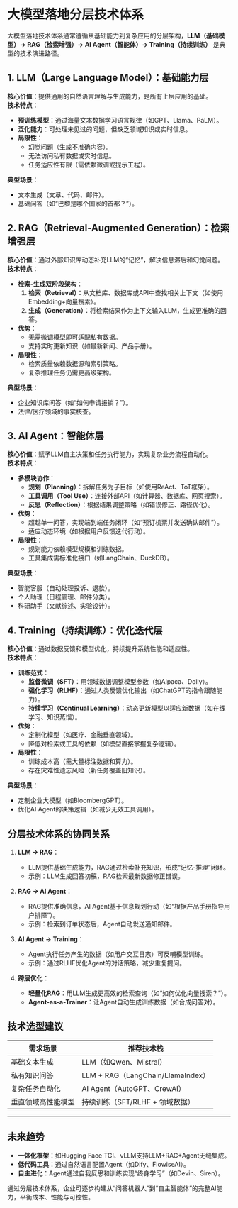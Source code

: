 # 大模型落地分层技术体系

大模型落地技术体系通常遵循从基础能力到复杂应用的分层架构，**LLM（基础模型）→ RAG（检索增强）→ AI Agent（智能体）→ Training（持续训练）** 是典型的技术演进路径。

## 1. LLM（Large Language Model）：基础能力层
**核心价值**：提供通用的自然语言理解与生成能力，是所有上层应用的基础。  
**技术特点**：
- **预训练模型**：通过海量文本数据学习语言规律（如GPT、Llama、PaLM）。
- **泛化能力**：可处理未见过的问题，但缺乏领域知识或实时信息。
- **局限性**：
    - 幻觉问题（生成不准确内容）。
    - 无法访问私有数据或实时信息。
    - 任务适应性有限（需依赖微调或提示工程）。

**典型场景**：
- 文本生成（文章、代码、邮件）。
- 基础问答（如“巴黎是哪个国家的首都？”）。

## 2. RAG（Retrieval-Augmented Generation）：检索增强层
**核心价值**：通过外部知识库动态补充LLM的“记忆”，解决信息滞后和幻觉问题。  
**技术特点**：
- **检索-生成双阶段架构**：
    1. **检索（Retrieval）**：从文档库、数据库或API中查找相关上下文（如使用Embedding+向量搜索）。
    2. **生成（Generation）**：将检索结果作为上下文输入LLM，生成更准确的回答。
- **优势**：
    - 无需微调模型即可适配私有数据。
    - 支持实时更新知识（如最新新闻、产品手册）。
- **局限性**：
    - 检索质量依赖数据源和索引策略。
    - 复杂推理任务仍需更高级架构。

**典型场景**：
- 企业知识库问答（如“如何申请报销？”）。
- 法律/医疗领域的事实核查。

## 3. AI Agent：智能体层
**核心价值**：赋予LLM自主决策和任务执行能力，实现复杂业务流程自动化。  
**技术特点**：
- **多模块协作**：
    - **规划（Planning）**：拆解任务为子目标（如使用ReAct、ToT框架）。
    - **工具调用（Tool Use）**：连接外部API（如计算器、数据库、网页搜索）。
    - **反思（Reflection）**：根据结果调整策略（如错误修正、路径优化）。
- **优势**：
    - 超越单一问答，实现端到端任务闭环（如“预订机票并发送确认邮件”）。
    - 适应动态环境（如根据用户反馈迭代行动）。
- **局限性**：
    - 规划能力依赖模型规模和训练数据。
    - 工具集成需标准化接口（如LangChain、DuckDB）。

**典型场景**：
- 智能客服（自动处理投诉、退款）。
- 个人助理（日程管理、邮件分类）。
- 科研助手（文献综述、实验设计）。

## 4. Training（持续训练）：优化迭代层
**核心价值**：通过数据反馈和模型优化，持续提升系统性能和适应性。  
**技术特点**：
- **训练范式**：
    - **监督微调（SFT）**：用领域数据调整模型参数（如Alpaca、Dolly）。
    - **强化学习（RLHF）**：通过人类反馈优化输出（如ChatGPT的指令跟随能力）。
    - **持续学习（Continual Learning）**：动态更新模型以适应新数据（如在线学习、知识蒸馏）。
- **优势**：
    - 定制化模型（如医疗、金融垂直领域）。
    - 降低对检索或工具的依赖（如模型直接掌握复杂逻辑）。
- **局限性**：
    - 训练成本高（需大量标注数据和算力）。
    - 存在灾难性遗忘风险（新任务覆盖旧知识）。

**典型场景**：
- 定制企业大模型（如BloombergGPT）。
- 优化AI Agent的决策逻辑（如减少无效工具调用）。

## 分层技术体系的协同关系
1. **LLM → RAG**：
    - LLM提供基础生成能力，RAG通过检索补充知识，形成“记忆-推理”闭环。
    - 示例：LLM生成回答初稿，RAG检索最新数据修正错误。

2. **RAG → AI Agent**：
    - RAG提供准确信息，AI Agent基于信息规划行动（如“根据产品手册指导用户排障”）。
    - 示例：检索到订单状态后，Agent自动发送通知邮件。

3. **AI Agent → Training**：
    - Agent执行任务产生的数据（如用户交互日志）可反哺模型训练。
    - 示例：通过RLHF优化Agent的对话策略，减少重复提问。

4. **跨层优化**：
    - **轻量化RAG**：用LLM生成更高效的检索查询（如“如何优化向量搜索？”）。
    - **Agent-as-a-Trainer**：让Agent自动生成训练数据（如合成问答对）。


## 技术选型建议
| **需求场景**  | **推荐技术栈**                       |
|-----------|---------------------------------|
| 基础文本生成    | LLM（如Qwen、Mistral）              |
| 私有知识问答    | LLM + RAG（LangChain/LlamaIndex） |
| 复杂任务自动化   | AI Agent（AutoGPT、CrewAI）        |
| 垂直领域高性能模型 | 持续训练（SFT/RLHF + 领域数据）           |

---

## 未来趋势
- **一体化框架**：如Hugging Face TGI、vLLM支持LLM+RAG+Agent无缝集成。
- **低代码工具**：通过自然语言配置Agent（如Dify、FlowiseAI）。
- **自主进化**：Agent通过自我反思和训练实现“终身学习”（如Devin、Siren）。

通过分层技术体系，企业可逐步构建从“问答机器人”到“自主智能体”的完整AI能力，平衡成本、性能与可控性。
